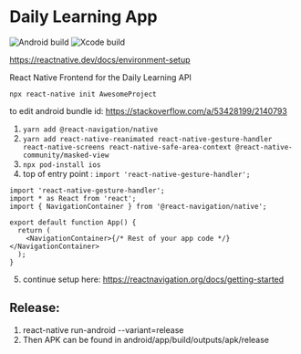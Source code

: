 # Daily Learning App

![Android build](https://github.com/sharshi/daily-learning-app/workflows/Android%20build/badge.svg?branch=master)
![Xcode build](https://github.com/sharshi/daily-learning-app/workflows/Xcode%20build/badge.svg)

https://reactnative.dev/docs/environment-setup

React Native Frontend for the Daily Learning API

`npx react-native init AwesomeProject`

to edit android bundle id: https://stackoverflow.com/a/53428199/2140793

 1. `yarn add @react-navigation/native`
 2. `yarn add react-native-reanimated react-native-gesture-handler react-native-screens react-native-safe-area-context @react-native-community/masked-view`
 3. `npx pod-install ios`
 4. top of entry point : `import 'react-native-gesture-handler';`

```
import 'react-native-gesture-handler';
import * as React from 'react';
import { NavigationContainer } from '@react-navigation/native';

export default function App() {
  return (
    <NavigationContainer>{/* Rest of your app code */}</NavigationContainer>
  );
}
```
 5. continue setup here: https://reactnavigation.org/docs/getting-started

## Release: 
 1. react-native run-android --variant=release
 2. Then APK can be found in android/app/build/outputs/apk/release
